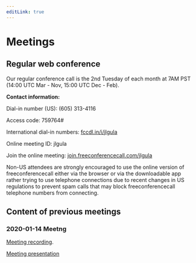 ```yaml
---
editLink: true
---
```


# Meetings

## Regular web conference

Our regular conference call is the 2nd Tuesday of each month at 7AM PST (14:00 UTC Mar - Nov, 15:00 UTC Dec - Feb).

**Contact information:**

Dial-in number (US): (605) 313-4116

Access code: 759764#

International dial-in numbers: [fccdl.in/i/jlgula](https://fccdl.in/i/jlgula)

Online meeting ID: jlgula

Join the online meeting: [join.freeconferencecall.com/jlgula](https://join.freeconferencecall.com/jlgula)

Non-US attendees are strongly encouraged to use the online version of freeconferencecall either via the browser or via the downloadable app rather trying to use telephone connections due to recent changes in US regulations to prevent spam calls that may block freeconferencecall telephone numbers from connecting.

## Content of previous meetings

### 2020-01-14 Meetng
[Meeting recording](https://fccdl.in/i6xPDMIKES).

[Meeting presentation](./20200114MeetingRev04.pdf)
